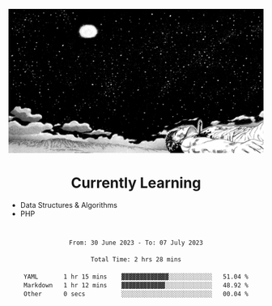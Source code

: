 <!-- Profile image -->
<p align="center">
 <img src="assets/guts-meadow.jpg" width="1080px">
</p>
<!-- Profile image end -->

<!-- Currently learning -->
<h1 align="center">Currently Learning </h1>

* Data Structures & Algorithms
* PHP
#
<!-- Currently learning end -->

<div align="center">
<!--START_SECTION:waka-->

```txt
From: 30 June 2023 - To: 07 July 2023

Total Time: 2 hrs 28 mins

YAML       1 hr 15 mins    ▓▓▓▓▓▓▓▓▓▓▓▓▓░░░░░░░░░░░░   51.04 %
Markdown   1 hr 12 mins    ▓▓▓▓▓▓▓▓▓▓▓▓░░░░░░░░░░░░░   48.92 %
Other      0 secs          ░░░░░░░░░░░░░░░░░░░░░░░░░   00.04 %
```

<!--END_SECTION:waka-->
</div>